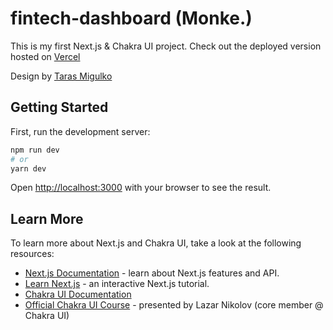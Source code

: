 # fintech-dashboard (Monke.)
This is my first Next.js & Chakra UI project. Check out the deployed version hosted on [Vercel](https://fintech-dashboard-b1c289cjv-alekodimitrov.vercel.app/)

Design by [Taras Migulko](https://dribbble.com/shots/15640240-The-Rise-dashboard-activity/attachments/7432009?mode=media)

## Getting Started

First, run the development server:

```bash
npm run dev
# or
yarn dev
```

Open [http://localhost:3000](http://localhost:3000) with your browser to see the result.

## Learn More

To learn more about Next.js and Chakra UI, take a look at the following resources:

- [Next.js Documentation](https://nextjs.org/docs) - learn about Next.js features and API.
- [Learn Next.js](https://nextjs.org/learn) - an interactive Next.js tutorial.
- [Chakra UI Documentation](https://chakra-ui.com/guides/first-steps)
- [Official Chakra UI Course](https://egghead.io/courses/build-a-modern-user-interface-with-chakra-ui-fac68106) - presented by Lazar Nikolov (core member @ Chakra UI)
